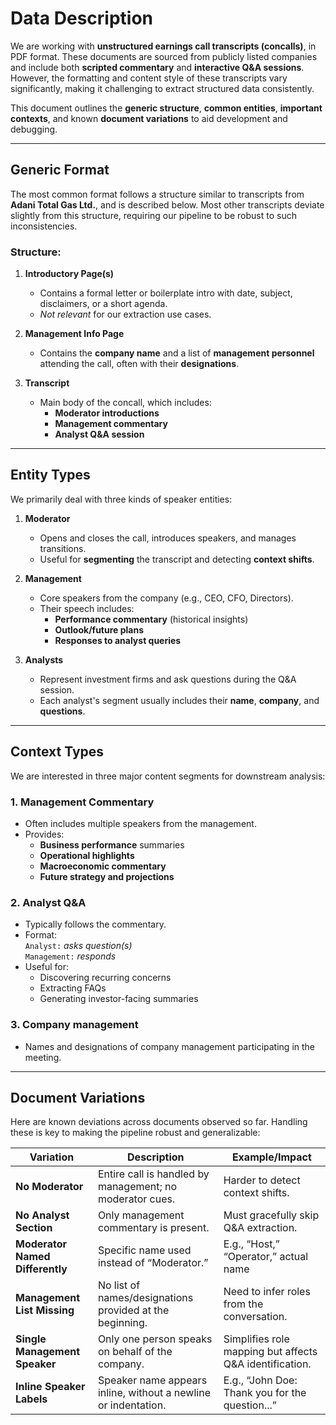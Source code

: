 # Data Description

We are working with **unstructured earnings call transcripts (concalls)**, in PDF format. These documents are sourced from publicly listed companies and include both **scripted commentary** and **interactive Q&A sessions**. However, the formatting and content style of these transcripts vary significantly, making it challenging to extract structured data consistently.


This document outlines the **generic structure**, **common entities**, **important contexts**, and known **document variations** to aid development and debugging.

---

## Generic Format

The most common format follows a structure similar to transcripts from **Adani Total Gas Ltd.**, and is described below. Most other transcripts deviate slightly from this structure, requiring our pipeline to be robust to such inconsistencies.

### Structure:

1. **Introductory Page(s)**  
   - Contains a formal letter or boilerplate intro with date, subject, disclaimers, or a short agenda.  
   - *Not relevant* for our extraction use cases.

2. **Management Info Page**  
   - Contains the **company name** and a list of **management personnel** attending the call, often with their **designations**.

3. **Transcript**  
   - Main body of the concall, which includes:
     - **Moderator introductions**
     - **Management commentary**
     - **Analyst Q&A session**

---

## Entity Types

We primarily deal with three kinds of speaker entities:

1. **Moderator**  
   - Opens and closes the call, introduces speakers, and manages transitions.  
   - Useful for **segmenting** the transcript and detecting **context shifts**.

2. **Management**  
   - Core speakers from the company (e.g., CEO, CFO, Directors).  
   - Their speech includes:
     - **Performance commentary** (historical insights)
     - **Outlook/future plans**
     - **Responses to analyst queries**

3. **Analysts**  
   - Represent investment firms and ask questions during the Q&A session.  
   - Each analyst's segment usually includes their **name**, **company**, and **questions**.

---

## Context Types

We are interested in three major content segments for downstream analysis:

### 1. Management Commentary
   - Often includes multiple speakers from the management.
   - Provides:
     - **Business performance** summaries
     - **Operational highlights**
     - **Macroeconomic commentary**
     - **Future strategy and projections**

### 2. Analyst Q&A
   - Typically follows the commentary.
   - Format:  
     `Analyst:` *asks question(s)*  
     `Management:` *responds*  
   - Useful for:
     - Discovering recurring concerns
     - Extracting FAQs
     - Generating investor-facing summaries
    
### 3. Company management 
   - Names and designations of company management participating in the meeting.

---

## Document Variations

Here are known deviations across documents observed so far. Handling these is key to making the pipeline robust and generalizable:

| Variation | Description | Example/Impact |
|----------|-------------|----------------|
| **No Moderator** | Entire call is handled by management; no moderator cues. | Harder to detect context shifts. |
| **No Analyst Section** | Only management commentary is present. | Must gracefully skip Q&A extraction. |
| **Moderator Named Differently** | Specific name used instead of “Moderator.” | E.g., “Host,” “Operator,” actual name |
| **Management List Missing** | No list of names/designations provided at the beginning. | Need to infer roles from the conversation. |
| **Single Management Speaker** | Only one person speaks on behalf of the company. | Simplifies role mapping but affects Q&A identification. |
| **Inline Speaker Labels** | Speaker name appears inline, without a newline or indentation. | E.g., “John Doe: Thank you for the question...” |
